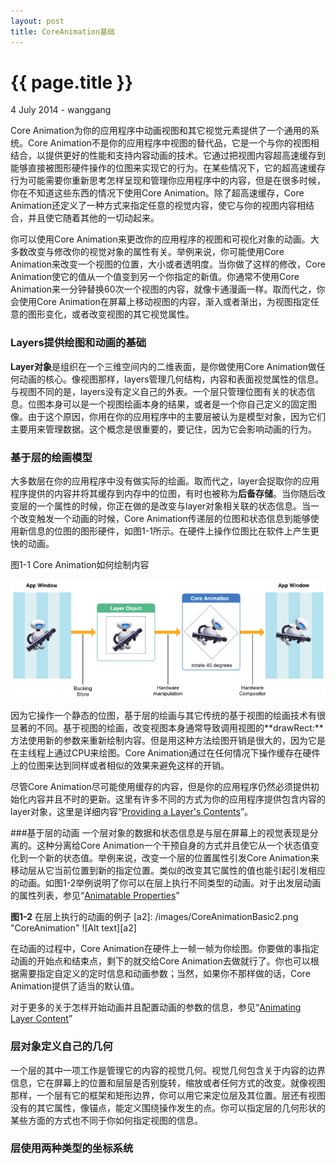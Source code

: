 ```yaml
---
layout: post
title: CoreAnimation基础
---
```


{{ page.title }}
================

<p class="meta">4 July 2014 - wanggang</p>


Core Animation为你的应用程序中动画视图和其它视觉元素提供了一个通用的系统。Core Animation不是你的应用程序中视图的替代品，它是一个与你的视图相结合，以提供更好的性能和支持内容动画的技术。它通过把视图内容超高速缓存到能够直接被图形硬件操作的位图来实现它的行为。在某些情况下，它的超高速缓存行为可能需要你重新思考怎样呈现和管理你应用程序中的内容，但是在很多时候，你在不知道这些东西的情况下使用Core Animation。除了超高速缓存，Core Animation还定义了一种方式来指定任意的视觉内容，使它与你的视图内容相结合，并且使它随着其他的一切动起来。

你可以使用Core Animation来更改你的应用程序的视图和可视化对象的动画。大多数改变与修改你的视觉对象的属性有关。举例来说，你可能使用Core Animation来改变一个视图的位置，大小或者透明度。当你做了这样的修改，Core Animation使它的值从一个值变到另一个你指定的新值。你通常不使用Core Animation来一分钟替换60次一个视图的内容，就像卡通漫画一样。取而代之，你会使用Core Animation在屏幕上移动视图的内容，渐入或者渐出，为视图指定任意的图形变化，或者改变视图的其它视觉属性。

### Layers提供绘图和动画的基础
**Layer对象**是组织在一个三维空间内的二维表面，是你做使用Core Animation做任何动画的核心。像视图那样，layers管理几何结构，内容和表面视觉属性的信息。与视图不同的是，layers没有定义自己的外表。一个层只管理位图有关的状态信息。位图本身可以是一个视图绘画本身的结果，或者是一个你自己定义的固定图像。由于这个原因，你用在你的应用程序中的主要层被认为是模型对象，因为它们主要用来管理数据。这个概念是很重要的，要记住，因为它会影响动画的行为。

### 基于层的绘画模型
大多数层在你的应用程序中没有做实际的绘画。取而代之，layer会捉取你的应用程序提供的内容并将其缓存到内存中的位图，有时也被称为**后备存储**。当你随后改变层的一个属性的时候，你正在做的是改变与layer对象相关联的状态信息。当一个改变触发一个动画的时候，Core Animation传递层的位图和状态信息到能够使用新信息的位图的图形硬件，如图1-1所示。在硬件上操作位图比在软件上产生更快的动画。

图1-1    Core Animation如何绘制内容

[a1]: /images/CoreAnimationBasic1.jpg "Core Animation"
![Alt text][a1]


因为它操作一个静态的位图，基于层的绘画与其它传统的基于视图的绘画技术有很显著的不同。基于视图的绘画，改变视图本身通常导致调用视图的**drawRect:**方法使用新的参数来重新绘制内容。但是用这种方法绘图开销是很大的，因为它是在主线程上通过CPU来绘图。Core Animation通过在任何情况下操作缓存在硬件上的位图来达到同样或者相似的效果来避免这样的开销。

尽管Core Animation尽可能使用缓存的内容，但是你的应用程序仍然必须提供初始化内容并且不时的更新。这里有许多不同的方式为你的应用程序提供包含内容的layer对象，这里是详细内容“[Providing a Layer's Contents](https://developer.apple.com/library/ios/documentation/Cocoa/Conceptual/CoreAnimation_guide/SettingUpLayerObjects/SettingUpLayerObjects.html#//apple_ref/doc/uid/TP40004514-CH13-SW4)”。

###基于层的动画
一个层对象的数据和状态信息是与层在屏幕上的视觉表现是分离的。这种分离给Core Animation一个干预自身的方式并且使它从一个状态值变化到一个新的状态值。举例来说，改变一个层的位置属性引发Core Animation来移动层从它当前位置到新的指定位置。类似的改变其它属性的值也能引起引发相应的动画。如图1-2举例说明了你可以在层上执行不同类型的动画。对于出发层动画的属性列表，参见“[Animatable Properties](https://developer.apple.com/library/ios/documentation/Cocoa/Conceptual/CoreAnimation_guide/AnimatableProperties/AnimatableProperties.html#//apple_ref/doc/uid/TP40004514-CH11-SW1)”

**图1-2**    在层上执行的动画的例子
[a2]: /images/CoreAnimationBasic2.png "CoreAnimation"
![Alt text][a2]

在动画的过程中，Core Animation在硬件上一帧一帧为你绘图。你要做的事指定动画的开始点和结束点，剩下的就交给Core Animation去做就行了。你也可以根据需要指定自定义的定时信息和动画参数；当然，如果你不那样做的话，Core Animation提供了适当的默认值。

对于更多的关于怎样开始动画并且配置动画的参数的信息，参见“[Animating Layer Content](https://developer.apple.com/library/ios/documentation/Cocoa/Conceptual/CoreAnimation_guide/CreatingBasicAnimations/CreatingBasicAnimations.html#//apple_ref/doc/uid/TP40004514-CH3-SW1)”

### 层对象定义自己的几何
一个层的其中一项工作是管理它的内容的视觉几何。视觉几何包含关于内容的边界信息，它在屏幕上的位置和层层是否别旋转，缩放或者任何方式的改变。就像视图那样，一个层有它的框架和矩形边界，你可以用它来定位层及其位置。层还有视图没有的其它属性，像锚点，能定义围绕操作发生的点。你可以指定层的几何形状的某些方面的方式也不同于你如何指定视图的信息。

### 层使用两种类型的坐标系统

























